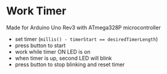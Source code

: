# Work Timer

Made for Arduino Uno Rev3 with ATmega328P microcontroller

- set timer (``` millis() - timerStart == desiredTimerLength ```)
- press button to start
- work while timer ON LED is on
- when timer is up, second LED will blink
- press button to stop blinking and reset timer
